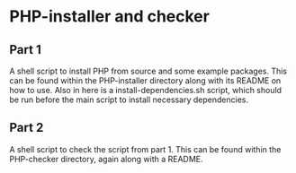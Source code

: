 # PHP-installer and checker

## Part 1
A shell script to install PHP from source and some example packages. 
This can be found within the PHP-installer directory along with its README on how to use. Also in here is a install-dependencies.sh script, which should be run before the main script to install necessary dependencies.

## Part 2
A shell script to check the script from part 1.
This can be found within the PHP-checker directory, again along with a README.
